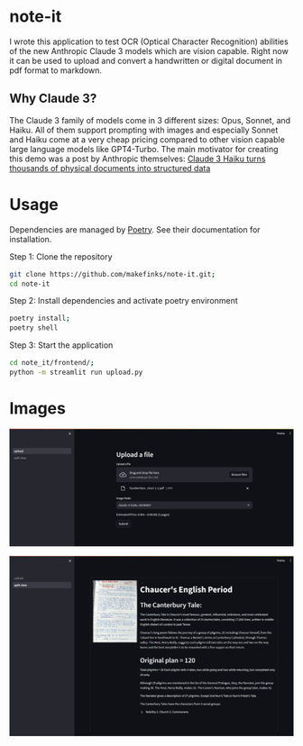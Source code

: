 # note-it

I wrote this application to test OCR (Optical Character Recognition) abilities of the new Anthropic Claude 3 models which are vision capable. Right now it can be used to upload and convert a handwritten or digital document in pdf format to markdown.

## Why Claude 3?
The Claude 3 family of models come in 3 different sizes: Opus, Sonnet, and Haiku. All of them support prompting with images and especially Sonnet and Haiku come at a very cheap pricing compared to other vision capable large language models like GPT4-Turbo.
The main motivator for creating this demo was a post by Anthropic themselves: [Claude 3 Haiku turns thousands of physical documents into structured data](https://www.youtube.com/watch?v=RcgV2u9Kxh0)

# Usage
Dependencies are managed by [Poetry](https://python-poetry.org/docs/). See their documentation for installation.

Step 1: Clone the repository
```bash
git clone https://github.com/makefinks/note-it.git;
cd note-it
```
Step 2: Install dependencies and activate poetry environment
```bash
poetry install;
poetry shell
```
Step 3: Start the application
```bash
cd note_it/frontend/; 
python -m streamlit run upload.py
```

# Images
![Upload](img/upload.png)

![split_view](img/split_view.png)
